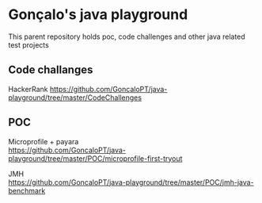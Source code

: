 # Gonçalo's java playground
This parent repository holds poc, code challenges and other java related test projects


## Code challanges
HackerRank 
https://github.com/GoncaloPT/java-playground/tree/master/CodeChallenges

## POC

Microprofile + payara  
https://github.com/GoncaloPT/java-playground/tree/master/POC/microprofile-first-tryout

JMH  
https://github.com/GoncaloPT/java-playground/tree/master/POC/jmh-java-benchmark
